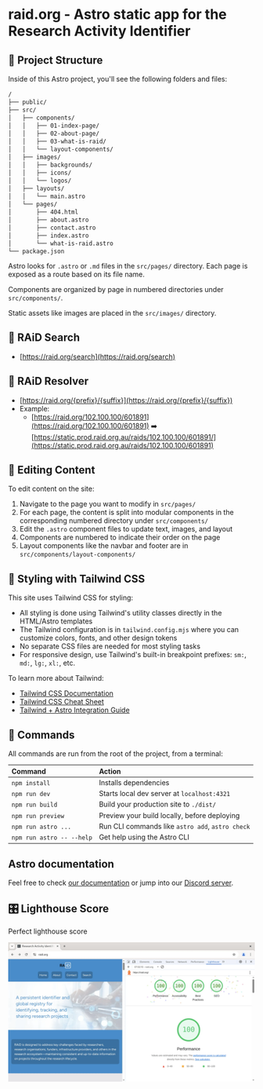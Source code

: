 # raid.org - Astro static app for the Research Activity Identifier

## 🚀 Project Structure

Inside of this Astro project, you'll see the following folders and files:

```text
/
├── public/
├── src/
│   ├── components/
│   │   ├── 01-index-page/
│   │   ├── 02-about-page/
│   │   ├── 03-what-is-raid/
│   │   └── layout-components/
│   ├── images/
│   │   ├── backgrounds/
│   │   ├── icons/
│   │   └── logos/
│   ├── layouts/
│   │   └── main.astro
│   └── pages/
│       ├── 404.html
│       ├── about.astro
│       ├── contact.astro
│       ├── index.astro
│       └── what-is-raid.astro
└── package.json
```

Astro looks for `.astro` or `.md` files in the `src/pages/` directory. Each page is exposed as a route based on its file name.

Components are organized by page in numbered directories under `src/components/`.

Static assets like images are placed in the `src/images/` directory.

## 🔎 RAiD Search

- [https://raid.org/search](https://raid.org/search)

## 🔀 RAiD Resolver

- [https://raid.org/{prefix}/{suffix}](https://raid.org/{prefix}/{suffix})
- Example:
  - [https://raid.org/102.100.100/601891](https://raid.org/102.100.100/601891) ➡️ [https://static.prod.raid.org.au/raids/102.100.100/601891/](https://static.prod.raid.org.au/raids/102.100.100/601891)

## 📝 Editing Content

To edit content on the site:

1. Navigate to the page you want to modify in `src/pages/`
2. For each page, the content is split into modular components in the corresponding numbered directory under `src/components/`
3. Edit the `.astro` component files to update text, images, and layout
4. Components are numbered to indicate their order on the page
5. Layout components like the navbar and footer are in `src/components/layout-components/`

## 🎨 Styling with Tailwind CSS

This site uses Tailwind CSS for styling:

- All styling is done using Tailwind's utility classes directly in the HTML/Astro templates
- The Tailwind configuration is in `tailwind.config.mjs` where you can customize colors, fonts, and other design tokens
- No separate CSS files are needed for most styling tasks
- For responsive design, use Tailwind's built-in breakpoint prefixes: `sm:`, `md:`, `lg:`, `xl:`, etc.

To learn more about Tailwind:

- [Tailwind CSS Documentation](https://tailwindcss.com/docs)
- [Tailwind CSS Cheat Sheet](https://tailwindcomponents.com/cheatsheet/)
- [Tailwind + Astro Integration Guide](https://docs.astro.build/en/guides/integrations-guide/tailwind/)

## 🧞 Commands

All commands are run from the root of the project, from a terminal:

| Command                   | Action                                           |
| :------------------------ | :----------------------------------------------- |
| `npm install`             | Installs dependencies                            |
| `npm run dev`             | Starts local dev server at `localhost:4321`      |
| `npm run build`           | Build your production site to `./dist/`          |
| `npm run preview`         | Preview your build locally, before deploying     |
| `npm run astro ...`       | Run CLI commands like `astro add`, `astro check` |
| `npm run astro -- --help` | Get help using the Astro CLI                     |

## Astro documentation

Feel free to check [our documentation](https://docs.astro.build) or jump into our [Discord server](https://astro.build/chat).

## 🎛️ Lighthouse Score

Perfect lighthouse score

![lighthouse score](./.github/images/lighthouse.webp "Lighthouse score")
